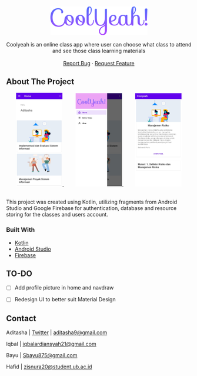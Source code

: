 <!-- PROJECT SHIELDS -->
<!--
*** I'm using markdown "reference style" links for readability.
*** Reference links are enclosed in brackets [ ] instead of parentheses ( ).
*** See the bottom of this document for the declaration of the reference variables
*** for contributors-url, forks-url, etc. This is an optional, concise syntax you may use.
*** https://www.markdownguide.org/basic-syntax/#reference-style-links
-->
<!--
[![Contributors][contributors-shield]][contributors-url]
[![Forks][forks-shield]][forks-url]
[![Stargazers][stars-shield]][stars-url]
[![Issues][issues-shield]][issues-url]
[![MIT License][license-shield]][license-url]
[![LinkedIn][linkedin-shield]][linkedin-url]
-->



<!-- PROJECT LOGO -->
<br />
<div align="center">
  <a href="https://github.com/aditasha/coolyeah">
    <img src="images/CoolYeah.png" alt="Logo">
  </a>

  <p align="center">
    Coolyeah is an online class app where user can choose what class to attend and see those class learning materials
    <br /><br />
    <a href="https://github.com/aditasha/coolyeah/issues">Report Bug</a>
    ·
    <a href="https://github.com/aditasha/coolyeah/issues">Request Feature</a>
  </p>
</div>


<!-- ABOUT THE PROJECT -->
## About The Project

<div align="center">
  <a href="https://github.com/aditasha/coolyeah" margin=250px>
      <img src="images/coolyeah_1.jpg" alt="Screenshot" width=25% height=25%>
  </a>  
  <a href="https://github.com/aditasha/coolyeah">
      <img src="images/coolyeah_2.jpg" alt="Screenshot" width=25% height=25%>
  </a>  
  <a href="https://github.com/aditasha/coolyeah">
      <img src="images/coolyeah_3.jpg" alt="Screenshot" width=25% height=25%>
  </a>
</div>
<br />

This project was created using Kotlin, utilizing fragments from Android Studio and Google Firebase for authentication, database and resource storing for the classes and users account.




### Built With

* [Kotlin](https://kotlinlang.org/)
* [Android Studio](https://developer.android.com/studio)
* [Firebase](https://firebase.google.com/)



<!-- ROADMAP -->
## TO-DO

- [ ] Add profile picture in home and navdraw
- [ ] Redesign UI to better suit Material Design


<!-- CONTACT -->
## Contact

Aditasha | [Twitter](https://twitter.com/aditashaa) | aditasha9@gmail.com

Iqbal | iqbalardiansyah21@gmail.com

Bayu | Sbayu875@gmail.com

Hafid | zisnura20@student.ub.ac.id



<!-- MARKDOWN LINKS & IMAGES -->
<!-- https://www.markdownguide.org/basic-syntax/#reference-style-links -->
[contributors-shield]: https://img.shields.io/github/contributors/aditasha/coolyeah.svg?style=for-the-badge
[contributors-url]: https://github.com/aditasha/coolyeah/graphs/contributors
[forks-shield]: https://img.shields.io/github/forks/aditasha/coolyeah.svg?style=for-the-badge
[forks-url]: https://github.com/aditasha/coolyeah/network/members
[stars-shield]: https://img.shields.io/github/stars/aditasha/coolyeah.svg?style=for-the-badge
[stars-url]: https://github.com/aditasha/coolyeah/stargazers
[issues-shield]: https://img.shields.io/github/issues/aditasha/coolyeah.svg?style=for-the-badge
[issues-url]: https://github.com/aditasha/coolyeah/issues
[license-shield]: https://img.shields.io/github/license/aditasha/coolyeah.svg?style=for-the-badge
[license-url]: https://github.com/aditasha/coolyeah/blob/master/LICENSE.txt
[linkedin-shield]: https://img.shields.io/badge/-LinkedIn-black.svg?style=for-the-badge&logo=linkedin&colorB=555
[linkedin-url]: https://linkedin.com/in/aditasha
